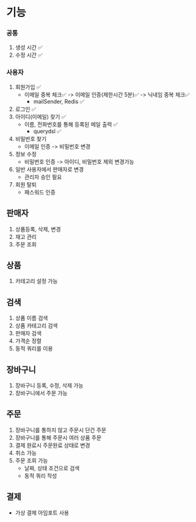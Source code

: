 # 기능

### 공통
1. 생성 시간 ✅
2. 수정 시간 ✅

### 사용자
1. 회원가입 ✅
    - 이메일 중복 체크✅ -> 이메일 인증(제한시간 5분)✅ -> 닉네임 중복 체크✅
      - mailSender, Redis ✅
2. 로그인 ✅
3. 아이디(이메일) 찾기 ✅
   - 이름, 전화번호를 통해 등록된 메일 출력 ✅
      - querydsl ✅
4. 비밀번호 찾기
   - 이메일 인증 -> 비밀번호 변경
5. 정보 수정
    - 비밀번호 인증 -> 아이디, 비밀번호 제외 변경가능
6. 일반 사용자에서 판매자로 변경
    - 관리자 승인 필요
7. 회원 탈퇴
    - 패스워드 인증

## 판매자
1. 상품등록, 삭제, 변경
2. 재고 관리
3. 주문 조회

## 상품
1. 카테고리 설정 가능

## 검색
1. 상품 이름 검색
2. 상품 카테고리 검색
3. 판매자 검색
4. 가격순 정렬
5. 동적 쿼리를 이용

## 장바구니
1. 장바구니 등록, 수정, 삭제 가능
2. 장바구니에서 주문 가능

## 주문
1. 장바구니를 통하지 않고 주문시 단건 주문
2. 장바구니를 통해 주문시 여러 상품 주문
3. 결제 완료시 주문완료 상태로 변경
4. 취소 가능
5. 주문 조회 가능
    - 날짜, 상태 조건으로 검색
    - 동적 쿼리 작성

## 결제
- 가상 결제 아임포트 사용